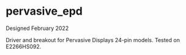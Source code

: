 # pervasive_epd

Designed February 2022

Driver and breakout for Pervasive Displays 24-pin models. Tested on E2266HS092.
